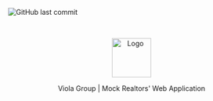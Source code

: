 <!-- PROJECT SHIELDS -->

![GitHub last commit](https://img.shields.io/github/last-commit/RachelNapier/viola-group?style=flat-square)

<!-- PROJECT LOGO -->

<br />
<p align="center">
  <a href="https://github.com/RachelNapier/">
    <img src="" alt="Logo" width="80" height="80">
  </a>

  <p align="center">
        Viola Group | Mock Realtors' Web Application
    <br />
   
</p>
